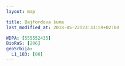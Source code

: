 ```yaml
---
layout: map

title: Bajfordova šuma
last_modified_at: 2018-05-22T23:33:59+02:00

WDPA: [555552435]
BioRaS: [206]
geoSrbija:
  L1_183: [88]
---
```

